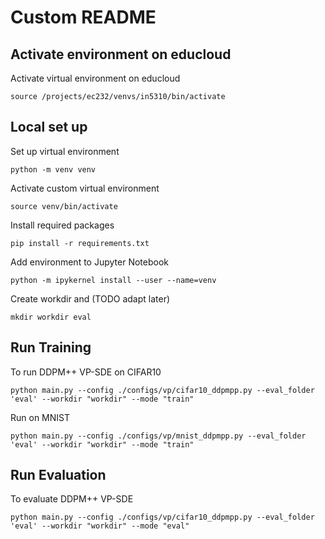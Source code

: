 # Custom README 

## Activate environment on educloud
Activate virtual environment on educloud
```shell
source /projects/ec232/venvs/in5310/bin/activate
```


## Local set up
Set up virtual environment
```shell	
python -m venv venv
```

Activate custom virtual environment 
```shell
source venv/bin/activate
```

Install required packages
```shell
pip install -r requirements.txt
```

Add environment to Jupyter Notebook
```shell
python -m ipykernel install --user --name=venv
```

Create workdir and (TODO adapt later)
```shell
mkdir workdir eval
```


## Run Training
To run DDPM++ VP-SDE on CIFAR10
```shell
python main.py --config ./configs/vp/cifar10_ddpmpp.py --eval_folder 'eval' --workdir "workdir" --mode "train"
```

Run on MNIST
```shell
python main.py --config ./configs/vp/mnist_ddpmpp.py --eval_folder 'eval' --workdir "workdir" --mode "train"
```


## Run Evaluation
To evaluate DDPM++ VP-SDE
```shell
python main.py --config ./configs/vp/cifar10_ddpmpp.py --eval_folder 'eval' --workdir "workdir" --mode "eval"
```
